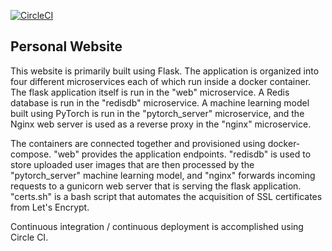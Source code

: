 [![CircleCI](https://circleci.com/bb/jsene/website_v3/tree/master.svg?style=svg)](https://circleci.com/bb/jsene/website_v3/tree/master)

## Personal Website

This website is primarily built using Flask. The application is organized into four different microservices each of which run inside a docker container. The flask application itself is run in the "web" microservice. A Redis database is run in the "redisdb" microservice. A machine learning model built using PyTorch is run in the "pytorch_server" microservice, and the Nginx web server is used as a reverse proxy in the "nginx" microservice. 

The containers are connected together and provisioned using docker-compose. "web" provides the application endpoints. "redisdb" is used to store uploaded user images that are then processed by the "pytorch_server" machine learning model, and "nginx" forwards incoming requests to a gunicorn web server that is serving the flask application. "certs.sh" is a bash script that automates the acquisition of SSL certificates from Let's Encrypt. 

Continuous integration / continuous deployment is accomplished using Circle CI. 